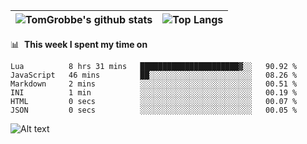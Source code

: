 |![TomGrobbe's github stats](https://github-readme-stats.vercel.app/api?username=egerdnc&count_private=true&show_icons=true&theme=dracula&disable_animations=true&include_all_commits=true)|![Top Langs](https://github-readme-stats.vercel.app/api/top-langs/?username=egerdnc&theme=dracula&langs_count=10&layout=compact)|
|:-:|:-:|

📊 &nbsp;**This week I spent my time on**
<!--START_SECTION:waka-->

```text
Lua          8 hrs 31 mins   ██████████████████████▓░░   90.92 %
JavaScript   46 mins         ██░░░░░░░░░░░░░░░░░░░░░░░   08.26 %
Markdown     2 mins          ░░░░░░░░░░░░░░░░░░░░░░░░░   00.51 %
INI          1 min           ░░░░░░░░░░░░░░░░░░░░░░░░░   00.19 %
HTML         0 secs          ░░░░░░░░░░░░░░░░░░░░░░░░░   00.07 %
JSON         0 secs          ░░░░░░░░░░░░░░░░░░░░░░░░░   00.05 %
```

<!--END_SECTION:waka-->
![Alt text](https://spotify-recently-played-readme.vercel.app/api?user=i4a9i8pn8x8vvskq8v52yhckr)
<br>
<br>